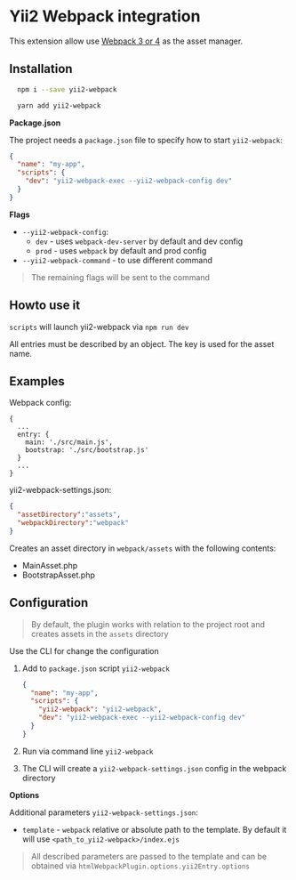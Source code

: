 Yii2 Webpack integration
========================

This extension allow use [Webpack 3 or 4](https://webpack.js.org/) as the asset manager.

Installation
------------


```bash
  npm i --save yii2-webpack
```

```bash
  yarn add yii2-webpack
```

**Package.json**

The project needs a `package.json` file to specify how to start `yii2-webpack`:

```json
{
  "name": "my-app",
  "scripts": {
    "dev": "yii2-webpack-exec --yii2-webpack-config dev"
  }
}
```

**Flags**

* `--yii2-webpack-config`: 
    * `dev` - uses `webpack-dev-server` by default and dev config
    * `prod` - uses `webpack` by default and prod config
* `--yii2-webpack-command` - to use different command 

> The remaining flags will be sent to the command

Howto use it
------------

`scripts` will launch yii2-webpack via `npm run dev`

All entries must be described by an object. The key is used for the asset name.

Examples
--------

Webpack config:
```
{
  ...
  entry: {
    main: './src/main.js',
    bootstrap: './src/bootstrap.js'
  }
  ...
}
```
yii2-webpack-settings.json:
```json
{
  "assetDirectory":"assets",
  "webpackDirectory":"webpack"
}
```

Creates an asset directory in `webpack/assets` with the following contents:
* MainAsset.php
* BootstrapAsset.php


Configuration
-------------

>By default, the plugin works with relation to the project root and creates assets in the `assets` directory

Use the CLI for change the configuration
1. Add to `package.json` script `yii2-webpack`

    ```json
    {
      "name": "my-app",
      "scripts": {
        "yii2-webpack": "yii2-webpack",
        "dev": "yii2-webpack-exec --yii2-webpack-config dev"
      }
    }
    ```
2. Run via command line `yii2-webpack`
3. The CLI will create a `yii2-webpack-settings.json` config in the webpack directory

**Options**

Additional parameters `yii2-webpack-settings.json`:

* `template` - `webpack` relative or absolute path to the template. By default it will use `<path_to_yii2-webpack>/index.ejs`

> All described parameters are passed to the template and can be obtained via `htmlWebpackPlugin.options.yii2Entry.options`